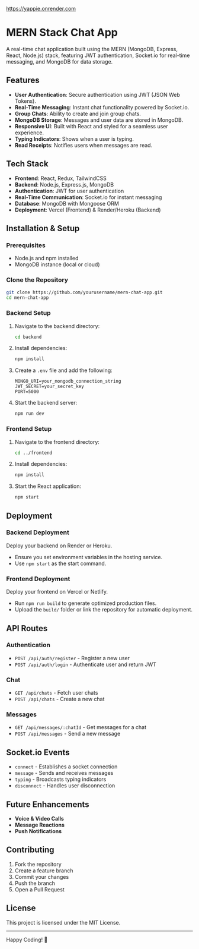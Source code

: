 https://yappie.onrender.com


# MERN Stack Chat App

A real-time chat application built using the MERN (MongoDB, Express, React, Node.js) stack, featuring JWT authentication, Socket.io for real-time messaging, and MongoDB for data storage.

## Features

- **User Authentication**: Secure authentication using JWT (JSON Web Tokens).
- **Real-Time Messaging**: Instant chat functionality powered by Socket.io.
- **Group Chats**: Ability to create and join group chats.
- **MongoDB Storage**: Messages and user data are stored in MongoDB.
- **Responsive UI**: Built with React and styled for a seamless user experience.
- **Typing Indicators**: Shows when a user is typing.
- **Read Receipts**: Notifies users when messages are read.

## Tech Stack

- **Frontend**: React, Redux, TailwindCSS
- **Backend**: Node.js, Express.js, MongoDB
- **Authentication**: JWT for user authentication
- **Real-Time Communication**: Socket.io for instant messaging
- **Database**: MongoDB with Mongoose ORM
- **Deployment**: Vercel (Frontend) & Render/Heroku (Backend)

## Installation & Setup

### Prerequisites
- Node.js and npm installed
- MongoDB instance (local or cloud)

### Clone the Repository
```sh
git clone https://github.com/yourusername/mern-chat-app.git
cd mern-chat-app
```

### Backend Setup
1. Navigate to the backend directory:
   ```sh
   cd backend
   ```
2. Install dependencies:
   ```sh
   npm install
   ```
3. Create a `.env` file and add the following:
   ```env
   MONGO_URI=your_mongodb_connection_string
   JWT_SECRET=your_secret_key
   PORT=5000
   ```
4. Start the backend server:
   ```sh
   npm run dev
   ```

### Frontend Setup
1. Navigate to the frontend directory:
   ```sh
   cd ../frontend
   ```
2. Install dependencies:
   ```sh
   npm install
   ```
3. Start the React application:
   ```sh
   npm start
   ```

## Deployment
### Backend Deployment
Deploy your backend on Render or Heroku.
- Ensure you set environment variables in the hosting service.
- Use `npm start` as the start command.

### Frontend Deployment
Deploy your frontend on Vercel or Netlify.
- Run `npm run build` to generate optimized production files.
- Upload the `build/` folder or link the repository for automatic deployment.

## API Routes
### Authentication
- `POST /api/auth/register` - Register a new user
- `POST /api/auth/login` - Authenticate user and return JWT

### Chat
- `GET /api/chats` - Fetch user chats
- `POST /api/chats` - Create a new chat

### Messages
- `GET /api/messages/:chatId` - Get messages for a chat
- `POST /api/messages` - Send a new message

## Socket.io Events
- `connect` - Establishes a socket connection
- `message` - Sends and receives messages
- `typing` - Broadcasts typing indicators
- `disconnect` - Handles user disconnection

## Future Enhancements
- **Voice & Video Calls**
- **Message Reactions**
- **Push Notifications**

## Contributing
1. Fork the repository
2. Create a feature branch
3. Commit your changes
4. Push the branch
5. Open a Pull Request

## License
This project is licensed under the MIT License.

---
Happy Coding! 🚀


